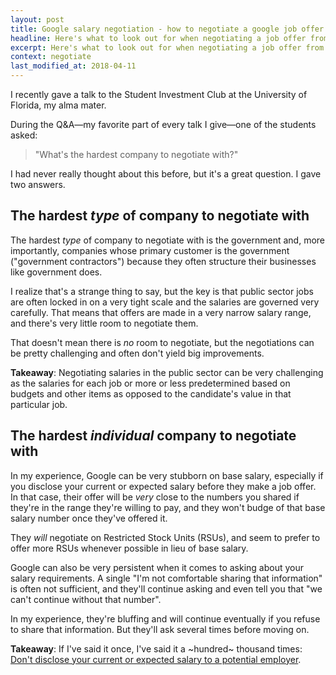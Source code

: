 ```yaml
---
layout: post
title: Google salary negotiation - how to negotiate a google job offer
headline: Here's what to look out for when negotiating a job offer from Google
excerpt: Here's what to look out for when negotiating a job offer from Google. Avoid these pitfalls and use these tactics to maximize your salary at Google.
context: negotiate
last_modified_at: 2018-04-11
---
```

I recently gave a talk to the Student Investment Club at the University of Florida, my alma mater.

During the Q&A—my favorite part of every talk I give—one of the students asked:

> "What's the hardest company to negotiate with?"

I had never really thought about this before, but it's a great question. I gave two answers.

## The hardest *type* of company to negotiate with

The hardest *type* of company to negotiate with is the government and, more importantly, companies whose primary customer is the government ("government contractors") because they often structure their businesses like government does.

I realize that's a strange thing to say, but the key is that public sector jobs are often locked in on a very tight scale and the salaries are governed very carefully. That means that offers are made in a very narrow salary range, and there's very little room to negotiate them.

That doesn't mean there is *no* room to negotiate, but the negotiations can be pretty challenging and often don't yield big improvements.

**Takeaway**: Negotiating salaries in the public sector can be very challenging as the salaries for each job or more or less predetermined based on budgets and other items as opposed to the candidate's value in that particular job.

## The hardest *individual* company to negotiate with

In my experience, Google can be very stubborn on base salary, especially if you disclose your current or expected salary before they make a job offer. In that case, their offer will be *very* close to the numbers you shared if they're in the range they're willing to pay, and they won't budge of that base salary number once they've offered it.

They *will* negotiate on Restricted Stock Units (RSUs), and seem to prefer to offer more RSUs whenever possible in lieu of base salary.

Google can also be very persistent when it comes to asking about your salary requirements. A single "I'm not comfortable sharing that information" is often not sufficient, and they'll continue asking and even tell you that "we can't continue without that number".

In my experience, they're bluffing and will continue eventually if you refuse to share that information. But they'll ask several times before moving on.

**Takeaway**: If I've said it once, I've said it a ~hundred~ thousand times: [Don't disclose your current or expected salary to a potential employer](/the-dreaded-salary-question/).

<div class="inline-ad hidden"></div>